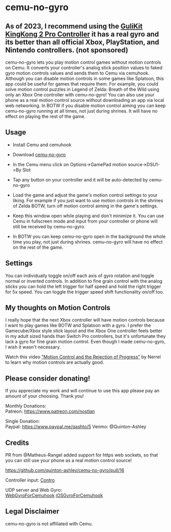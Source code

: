 # cemu-no-gyro

## As of 2023, I recommend using the [GuliKit KingKong 2 Pro Controller](https://www.aliexpress.com/item/1005003624801819.html) it has a real gyro and its better than all official Xbox, PlayStation, and Nintendo controllers. (not sponsored)

cemu-no-gyro lets you play motion control games without motion controls on Cemu. It converts your controller's analog stick position values to faked gyro motion controls values and sends them to Cemu via cemuhook. Although you can disable motion controls in some games like Splatoon, this app could be useful for games that require them. For example, you could solve motion control puzzles in Legend of Zelda: Breath of the Wild using only an Xbox One controller with cemu-no-gyro! You can also use your phone as a real motion control source without downloading an app via local web networking. In BOTW if you disable motion control aiming you can keep cemu-no-gyro running at all times, not just during shrines. It will have no effect on playing the rest of the game.

## Usage

- Install Cemu and cemuhook

- Download [cemu-no-gyro](https://github.com/quinton-ashley/cemu-no-gyro/releases)

- In the Cemu menu click on Options->GamePad motion source->DSU1->By Slot

- Tap any button on your controller and it will be auto-detected by cemu-no-gyro

- Load the game and adjust the game's motion control settings to your liking. For example if you just want to use motion controls in the shrines of Zelda BOTW, turn off motion control aiming in the game's settings.

- Keep this window open while playing and don't minimize it. You can use Cemu in fullscreen mode and input from your controller or phone will still be received by cemu-no-gyro.

- In BOTW you can keep cemu-no-gyro open in the background the whole time you play, not just during shrines. cemu-no-gyro will have no effect on the rest of the game.

## Settings

You can individually toggle on/off each axis of gyro rotation and toggle normal or inverted controls. In addition to fine grain control with the analog sticks you can hold the left trigger for half speed and hold the right trigger for 5x speed. You can toggle the trigger speed shift functionality on/off too.

## My thoughts on Motion Controls

I really hope that the next Xbox controller will have motion controls because I want to play games like BOTW and Splatoon with a gyro. I prefer the Gamecube/Xbox style stick layout and the Xbox One controller feels better in my adult sized hands than Switch Pro controllers, but it's unfortunate they lack a gyro for fine grain motion control. Even though I made cemu-no-gyro, I wish it wasn't necessary.

Watch this video ["Motion Control and the Rejection of Progress"](https://youtu.be/binPB4YbWmM) by Nerrel to learn why motion controls are actually good.

## Please consider donating!

If you appreciate my work and will continue to use this app please pay an amount of your choosing. Thank you!

Monthly Donations:  
Patreon: <https://www.patreon.com/nostlan>

Single Donation:  
Paypal: <https://www.paypal.me/qashto/5>
Venmo: @Quinton-Ashley

## Credits

PR from @Matheus-Rangel added support for https web sockets, so that you can still use your phone as a real motion control source!

<https://github.com/quinton-ashley/cemu-no-gyro/pull/16>

Controller input:
[Contro](https://github.com/shroudedcode/contro#readme)

UDP server and Web Gyro:  
[WebGyroForCemuhook](https://github.com/hjmmc/WebGyroForCemuhook)
[iOSGyroForCemuhook](https://github.com/denismr/iOSGyroForCemuhook)

## Legal Disclaimer

cemu-no-gyro is not affiliated with Cemu.
